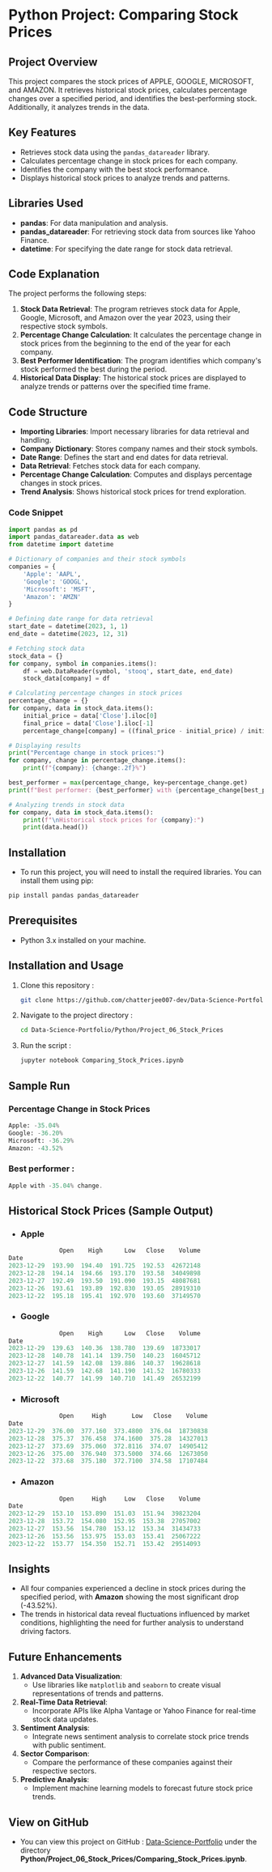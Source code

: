 # Python Project: Comparing Stock Prices

## Project Overview
This project compares the stock prices of APPLE, GOOGLE, MICROSOFT, and AMAZON. It retrieves historical stock prices, calculates percentage changes over a specified period, and identifies the best-performing stock. Additionally, it analyzes trends in the data.

## Key Features
- Retrieves stock data using the `pandas_datareader` library.
- Calculates percentage change in stock prices for each company.
- Identifies the company with the best stock performance.
- Displays historical stock prices to analyze trends and patterns.

## Libraries Used
- **pandas**: For data manipulation and analysis.
- **pandas_datareader**: For retrieving stock data from sources like Yahoo Finance.
- **datetime**: For specifying the date range for stock data retrieval.

## Code Explanation
The project performs the following steps:
1. **Stock Data Retrieval**: The program retrieves stock data for Apple, Google, Microsoft, and Amazon over the year 2023, using their respective stock symbols.
2. **Percentage Change Calculation**: It calculates the percentage change in stock prices from the beginning to the end of the year for each company.
3. **Best Performer Identification**: The program identifies which company's stock performed the best during the period.
4. **Historical Data Display**: The historical stock prices are displayed to analyze trends or patterns over the specified time frame.

## Code Structure
- **Importing Libraries**: Import necessary libraries for data retrieval and handling.
- **Company Dictionary**: Stores company names and their stock symbols.
- **Date Range**: Defines the start and end dates for data retrieval.
- **Data Retrieval**: Fetches stock data for each company.
- **Percentage Change Calculation**: Computes and displays percentage changes in stock prices.
- **Trend Analysis**: Shows historical stock prices for trend exploration.

### Code Snippet
```python
import pandas as pd
import pandas_datareader.data as web
from datetime import datetime

# Dictionary of companies and their stock symbols
companies = {
    'Apple': 'AAPL',
    'Google': 'GOOGL',
    'Microsoft': 'MSFT',
    'Amazon': 'AMZN'
}

# Defining date range for data retrieval
start_date = datetime(2023, 1, 1)
end_date = datetime(2023, 12, 31)

# Fetching stock data
stock_data = {}
for company, symbol in companies.items():
    df = web.DataReader(symbol, 'stooq', start_date, end_date)
    stock_data[company] = df

# Calculating percentage changes in stock prices
percentage_change = {}
for company, data in stock_data.items():
    initial_price = data['Close'].iloc[0]
    final_price = data['Close'].iloc[-1]
    percentage_change[company] = ((final_price - initial_price) / initial_price) * 100

# Displaying results
print("Percentage change in stock prices:")
for company, change in percentage_change.items():
    print(f"{company}: {change:.2f}%")

best_performer = max(percentage_change, key=percentage_change.get)
print(f"Best performer: {best_performer} with {percentage_change[best_performer]:.2f}% change.")

# Analyzing trends in stock data
for company, data in stock_data.items():
    print(f"\nHistorical stock prices for {company}:")
    print(data.head())
```

## Installation
- To run this project, you will need to install the required libraries. You can install them using pip:
```bash
pip install pandas pandas_datareader
```

## Prerequisites  
- Python 3.x installed on your machine.  

## Installation and Usage  
1. Clone this repository :  
   ```bash  
   git clone https://github.com/chatterjee007-dev/Data-Science-Portfolio.git

2. Navigate to the project directory :
   ```bash
   cd Data-Science-Portfolio/Python/Project_06_Stock_Prices

3. Run the script :
   ```bash
   jupyter notebook Comparing_Stock_Prices.ipynb

## Sample Run
### Percentage Change in Stock Prices
```python
Apple: -35.04%
Google: -36.20%
Microsoft: -36.29%
Amazon: -43.52%
```

### Best performer :
```csharp
Apple with -35.04% change.
```

## Historical Stock Prices (Sample Output)
- ### Apple
```python
              Open    High      Low   Close    Volume
Date                                                 
2023-12-29  193.90  194.40  191.725  192.53  42672148
2023-12-28  194.14  194.66  193.170  193.58  34049898
2023-12-27  192.49  193.50  191.090  193.15  48087681
2023-12-26  193.61  193.89  192.830  193.05  28919310
2023-12-22  195.18  195.41  192.970  193.60  37149570
```
- ### Google
```python
              Open    High      Low   Close    Volume
Date                                                 
2023-12-29  139.63  140.36  138.780  139.69  18733017
2023-12-28  140.78  141.14  139.750  140.23  16045712
2023-12-27  141.59  142.08  139.886  140.37  19628618
2023-12-26  141.59  142.68  141.190  141.52  16780333
2023-12-22  140.77  141.99  140.710  141.49  26532199
```
- ### Microsoft
```python
              Open     High       Low   Close    Volume
Date                                                   
2023-12-29  376.00  377.160  373.4800  376.04  18730838
2023-12-28  375.37  376.458  374.1600  375.28  14327013
2023-12-27  373.69  375.060  372.8116  374.07  14905412
2023-12-26  375.00  376.940  373.5000  374.66  12673050
2023-12-22  373.68  375.180  372.7100  374.58  17107484
```
- ### Amazon
```python
              Open     High     Low   Close    Volume
Date                                                 
2023-12-29  153.10  153.890  151.03  151.94  39823204
2023-12-28  153.72  154.080  152.95  153.38  27057002
2023-12-27  153.56  154.780  153.12  153.34  31434733
2023-12-26  153.56  153.975  153.03  153.41  25067222
2023-12-22  153.77  154.350  152.71  153.42  29514093
```

## Insights  
- All four companies experienced a decline in stock prices during the specified period, with **Amazon** showing the most significant drop (-43.52%).  
- The trends in historical data reveal fluctuations influenced by market conditions, highlighting the need for further analysis to understand driving factors.

## Future Enhancements  
1. **Advanced Data Visualization**:  
   - Use libraries like `matplotlib` and `seaborn` to create visual representations of trends and patterns.  
2. **Real-Time Data Retrieval**:  
   - Incorporate APIs like Alpha Vantage or Yahoo Finance for real-time stock data updates.  
3. **Sentiment Analysis**:  
   - Integrate news sentiment analysis to correlate stock price trends with public sentiment.  
4. **Sector Comparison**:  
   - Compare the performance of these companies against their respective sectors.  
5. **Predictive Analysis**:  
   - Implement machine learning models to forecast future stock price trends.  

## View on GitHub
- You can view this project on GitHub : [Data-Science-Portfolio](https://github.com/chatterjee007-dev/Data-Science-Portfolio/tree/main) under the directory **Python/Project_06_Stock_Prices/Comparing_Stock_Prices.ipynb**.
